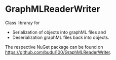# GraphMLReaderWriter

Class libraray for 

* Serialization of objects into graphML files and 
* Deserialization graphML files back into objects.

The respective NuGet package can be found on https://github.com/budul100/GraphMLReaderWriter.